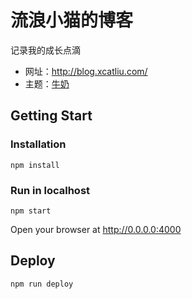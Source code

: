 # 流浪小猫的博客

记录我的成长点滴

- 网址：http://blog.xcatliu.com/
- 主题：[牛奶](https://github.com/xcatliu/blog/tree/master/themes/milk)

## Getting Start

### Installation

```shell
npm install
```

### Run in localhost

```shell
npm start
```

Open your browser at http://0.0.0.0:4000

## Deploy

```shell
npm run deploy
```
